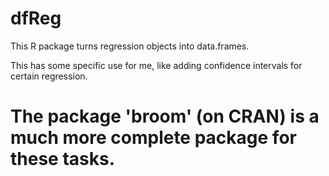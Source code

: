 # dfReg
This R package turns regression objects into data.frames.

This has some specific use for me, like adding confidence intervals for certain regression. 

# The package 'broom' (on CRAN) is a much more complete package for these tasks.
